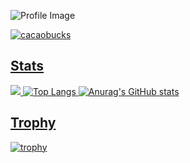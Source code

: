 ![Profile Image](https://github.com/cacaobucks/cacaobucks/blob/main/githubPFhead.png?raw=true)


<p align="left">
  <a href="https://github.com/cacaobucks/cacaobucks/">
    <img src="https://komarev.com/ghpvc/?username=cacaobucks" alt="cacaobucks" />
</p>

## Stats
![](http://github-profile-summary-cards.vercel.app/api/cards/profile-details?username=cacaobucks&theme=default)
![Top Langs](https://github-readme-stats.vercel.app/api/top-langs/?username=cacaobucks&show_icons=true&bg_color=DEG,COLOR1,COLOR2,COLOR3...COLOR10&aligin="center")
![Anurag's GitHub stats](https://github-readme-stats.vercel.app/api?username=cacaobucks&show_icons=true&bg_color=DEG,COLOR1,COLOR2,COLOR3...COLOR10&aligin="center")


## Trophy
![trophy](https://github-profile-trophy.vercel.app/?username=Keichan15&theme=oldie)
